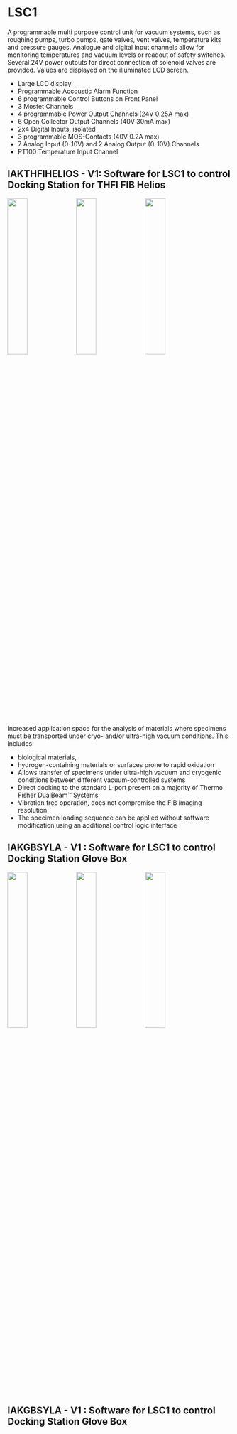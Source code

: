 # LSC1

A programmable multi purpose control unit for vacuum systems, such as roughing pumps, turbo pumps, gate valves, vent valves, temperature kits and pressure gauges. Analogue and digital input channels allow for monitoring temperatures and vacuum levels or readout of safety switches. Several 24V power outputs for direct connection of solenoid valves are provided. Values are displayed on the illuminated LCD screen.

* Large LCD display
* Programmable Accoustic Alarm Function
* 6 programmable Control Buttons on Front Panel
* 3 Mosfet Channels
* 4 programmable Power Output Channels (24V 0.25A max)
* 6 Open Collector Output Channels (40V 30mA max)
* 2x4 Digital Inputs, isolated
* 3 programmable MOS-Contacts (40V 0.2A max)
* 7 Analog Input (0-10V) and 2 Analog Output (0-10V) Channels
* PT100 Temperature Input Channel


## IAKTHFIHELIOS - V1: Software for LSC1 to control Docking Station for THFI FIB Helios

<img src="https://github.com/Spiean03/LSC1/blob/master/IAKTHFIHELIOS/V1.1/Images/WelcomeScreen.png" width="30%"> <img src="https://github.com/Spiean03/LSC1/blob/master/IAKTHFIHELIOS/V1.1/Images/MainScreen.png" width="30%"> <img src="https://github.com/Spiean03/LSC1/blob/master/IAKTHFIHELIOS/V1.1/Images/SettingsScreen.png" width="30%">

Increased application space for the analysis of materials where specimens must be transported under cryo- and/or ultra-high vacuum conditions. This includes:
* biological materials, 
* hydrogen-containing materials or surfaces prone to rapid oxidation
* Allows transfer of specimens under ultra-high vacuum and cryogenic conditions between different vacuum-controlled systems
* Direct docking to the standard L-port present on a majority of Thermo Fisher DualBeam™ Systems
* Vibration free operation, does not compromise the FIB imaging resolution
* The specimen loading sequence can be applied without software modification using an additional control logic interface

## IAKGBSYLA - V1 : Software for LSC1 to control Docking Station Glove Box

<img src="https://github.com/Spiean03/LSC1/blob/master/IAKGBSYLA/V1.0/Images/V1_WelcomeScreen.png" width="30%"> <img src="https://github.com/Spiean03/LSC1/blob/master/IAKGBSYLA/V1.0/Images/V1_MainScreen.png" width="30%"> <img src="https://github.com/Spiean03/LSC1/blob/master/IAKGBSYLA/V1.0/Images/V1_SettingsScreen.png" width="30%">


## IAKGBSYLA - V1 : Software for LSC1 to control Docking Station Glove Box
